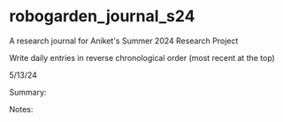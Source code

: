 # robogarden_journal_s24
A research journal for Aniket's Summer 2024 Research Project

Write daily entries in reverse chronological order (most recent at the top)

5/13/24

Summary:

Notes:

